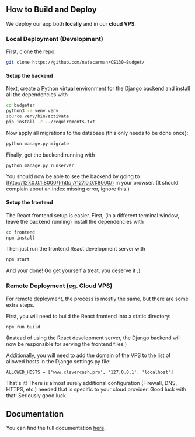 ## How to Build and Deploy
We deploy our app both **locally** and in our **cloud VPS**.

### Local Deployment (Development)

First, clone the repo:
```bash
git clone https://github.com/natecarman/CS130-Budget/
```

#### Setup the backend
Next, create a Python virtual environment for the Django backend and install all the dependencies with
```bash
cd budgeter
python3 -m venv venv
source venv/bin/activate
pip install -r ../requirements.txt
```

Now apply all migrations to the database (this only needs to be done once):
```bash
python manage.py migrate
```

Finally, get the backend running with
```bash
python manage.py runserver
```
You should now be able to see the backend by going to [http://127.0.0.1:8000/](http://127.0.0.1:8000/) in your browser. (It should complain about an index missing error, ignore this.)

#### Setup the frontend
The React frontend setup is easier. First, (in a different terminal window, leave the backend running) install the dependencies with
```bash
cd frontend
npm install
```

Then just run the frontend React development server with
```bash
npm start
```

And your done! Go get yourself a treat, you deserve it ;)

### Remote Deployment (eg. Cloud VPS)

For remote deployment, the process is mostly the same, but there are some extra steps.

First, you will need to build the React frontend into a static directory:
```bash
npm run build
```
(Instead of using the React development server, the Django backend will now be responsible for serving the frontend files.)

Additionally, you will need to add the domain of the VPS to the list of allowed hosts in the Django settings.py file:
```python3
ALLOWED_HOSTS = ['www.clevercash.pro', '127.0.0.1', 'localhost']
```

That's it! There is almost surely additional configuration (Firewall, DNS, HTTPS, etc.) needed that is specific to your cloud provider. Good luck with that! Seriously good luck.

## Documentation
You can find the full documentation [here](https://natecarman.github.io/CS130-Budget/).

